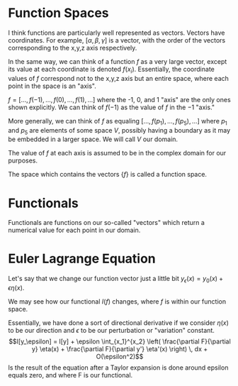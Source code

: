 # Function Spaces

I think functions are particularly well represented as vectors. Vectors have coordinates. For example, $[\alpha, \beta, \gamma]$ is a vector, with the order of the vectors corresponding to the x,y,z axis respectively.

In the same way, we can think of a function $f$ as a very large vector, except its value at each coordinate is denoted $f(x_{i})$. Essentially, the coordinate values of $f$ correspond not to the x,y,z axis but an entire space, where each point in the space is an "axis".

$f=[\dots,f(-1),\dots,f(0),\dots,f(1),\dots]$ where the -1, 0, and 1 "axis" are the only ones shown explicitly. We can think of $f(-1)$ as the value of $f$ in the $-1$ "axis."

More generally, we can think of $f$ as equaling $[\dots,f(p_{1}),\dots,f(p_{5}),\dots]$ where $p_{1}$ and $p_{5}$ are elements of some space $V$, possibly having a boundary as it may be embedded in a larger space. We will call $V$ our domain.

The value of $f$ at each axis is assumed to be in the complex domain for our purposes. 

The space which contains the vectors {$f$} is called a function space.

# Functionals

Functionals are functions on our so-called "vectors" which return a numerical value for each point in our domain.


# Euler Lagrange Equation

Let's say that we change our function vector just a little bit $y_{\epsilon}(x) = y_{0}(x) + \epsilon \eta(x)$.

We may see how our functional $I(f)$ changes, where $f$ is within our function space.

Essentially, we have done a sort of directional derivative if we consider $\eta(x)$ to be our direction and $\epsilon$ to be our perturbation or "variation" constant.
$$I[y_\epsilon] = I[y] + \epsilon \int_{x_1}^{x_2} \left( \frac{\partial F}{\partial y} \eta(x) + \frac{\partial F}{\partial y'} \eta'(x) \right) \, dx + O(\epsilon^2)$$
Is the result of the equation after a Taylor expansion is done around epsilon equals zero, and where F is our functional.
